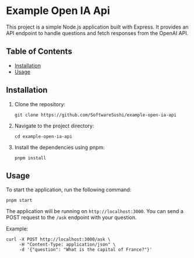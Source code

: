 # Example Open IA Api

This project is a simple Node.js application built with Express. It provides an API endpoint to handle questions and fetch responses from the OpenAI API.

## Table of Contents

- [Installation](#installation)
- [Usage](#usage)

## Installation

1. Clone the repository:
   ```
   git clone https://github.com/SoftwareSushi/example-open-ia-api
   ```

2. Navigate to the project directory:
   ```
   cd example-open-ia-api
   ```

3. Install the dependencies using pnpm:
   ```
   pnpm install
   ```

## Usage

To start the application, run the following command:
```
pnpm start
```

The application will be running on `http://localhost:3000`. You can send a POST request to the `/ask` endpoint with your question.


Example:
```
curl -X POST http://localhost:3000/ask \
     -H "Content-Type: application/json" \
     -d '{"question": "What is the capital of France?"}'
```
